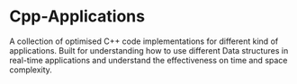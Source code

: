 # Cpp-Applications
A collection of optimised C++ code implementations for different kind of applications. Built for understanding how to use different Data structures in real-time applications and understand the effectiveness on time and space complexity.
